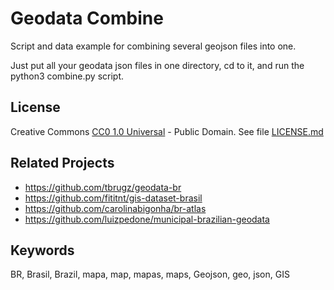 ﻿
Geodata Combine
===============

Script and data example for combining several geojson files into one.

Just put all your geodata json files in one directory, cd to it, and run the python3 combine.py script.

License
-------
Creative Commons [CC0 1.0 Universal](https://creativecommons.org/publicdomain/zero/1.0/) - Public Domain. See file [LICENSE.md](LICENSE.md)


Related Projects
--------------------- 
* https://github.com/tbrugz/geodata-br
* https://github.com/fititnt/gis-dataset-brasil
* https://github.com/carolinabigonha/br-atlas
* https://github.com/luizpedone/municipal-brazilian-geodata


Keywords
--------
BR, Brasil, Brazil, mapa, map, mapas, maps, Geojson, geo, json, GIS
